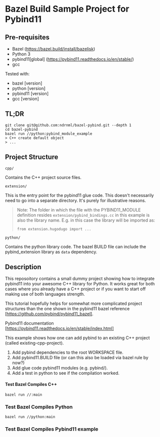# Bazel Build Sample Project for Pybind11

## Pre-requisites

* Bazel (https://bazel.build/install/bazelisk)
* Python 3
* pybind11[global] (https://pybind11.readthedocs.io/en/stable/)
* gcc

Tested with:

* bazel [version]
* python [version]
* pybind11 [version]
* gcc [version]

## TL;DR

```
git clone git@github.com:ndrnml/bazel-pybind.git --depth 1
cd bazel-pybind
bazel run //python:pybind_module_example
> C++ create default object
> ...
```


## Project Structure

`cpp/`

Contains the C++ project source files.

`extension/`

This is the entry point for the pybind11 glue code. This doesn't necessarily need
to go into a separate directory. It's purely for illustrative reasons.
> Note: The folder in which the file with the PYBIND11_MODULE definition resides
> `extension/pybind_bindings.cc` in this example  is also the library name. E.g. in this 
> case the library will be imported as:
> ```
> from extension.hugodugo import ...
> ```

`python/`

Contains the python library code. The bazel BUILD file can include the pybind_extension library
as `data` dependency.

## Description

This reposoitory contains a small dummy project showing how to integrate pybind11 into your
awesome C++ library for Python. It works great for both cases where you already have a C++
project or if you want to start off making use of both languages strength. 

This tutorial hopefully helps for somewhat more complicated project structures than the one
shown in the pybind11 bazel reference [https://github.com/pybind/pybind11_bazel].

Pybind11 documentation [https://pybind11.readthedocs.io/en/stable/index.html]

This example shows how one can add pybind to an existing C++ project 
(called existing-cpp-project).

1. Add pybind dependencies to the root WORKSPACE file.
2. Add pybind11.BUILD file (or can this also be loaded via bazel rule by now?)
2. Add glue code pybind11 modules (e.g. pybind/).
3. Add a test in python to see if the compilation worked.

#### Test Bazel Compiles C++ 
```
bazel run //:main
```

### Test Bazel Compiles Python
```
bazel run //python:main
```

### Test Bazel Compiles Pybind11 example


